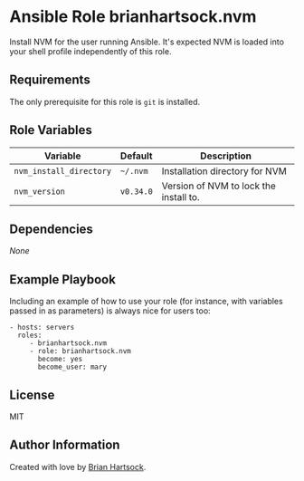 Ansible Role brianhartsock.nvm
=========

Install NVM for the user running Ansible. It's expected NVM is loaded into your shell profile independently of this role.

Requirements
------------

The only prerequisite for this role is `git` is installed.

Role Variables
--------------

|Variable|Default|Description|
|--------|-------|-----------|
|`nvm_install_directory`|`~/.nvm`|Installation directory for NVM|
|`nvm_version`|`v0.34.0`|Version of NVM to lock the install to.|

Dependencies
------------

_None_

Example Playbook
----------------

Including an example of how to use your role (for instance, with variables passed in as parameters) is always nice for users too:

    - hosts: servers
      roles:
         - brianhartsock.nvm
         - role: brianhartsock.nvm
           become: yes
           become_user: mary


License
-------

MIT

Author Information
------------------

Created with love by [Brian Hartsock](http://blog.brianhartsock.com).
